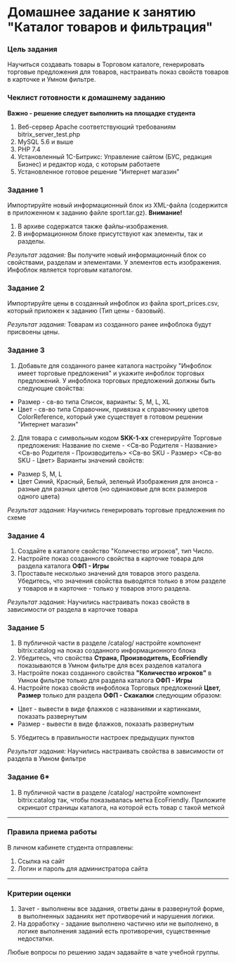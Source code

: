 # Домашнее задание к занятию "Каталог товаров и фильтрация"

### Цель задания

Научиться создавать товары в Торговом каталоге, генерировать торговые предложения для товаров, настраивать показ свойств товаров в карточке и Умном фильтре.

### Чеклист готовности к домашнему заданию
**Важно - решение следует выполнить на площадке студента**
1. Веб-сервер Apache соответствующий требованиям bitrix_server_test.php
2. MySQL 5.6 и выше
3. PHP 7.4
4. Установленный 1С-Битрикс: Управление сайтом (БУС, редакция Бизнес) и редактор кода, с которым работаете
5. Установленное готовое решение "Интернет магазин"

### Задание 1

Импортируйте новый информационный блок из XML-файла (содержится в приложенном к заданию файле sport.tar.gz). 
**Внимание!**
1. В архиве содержатся также файлы-изображения.
2. В информационном блоке присутствуют как элементы, так и разделы.

*Результат задания:* 
Вы получите новый информационный блок со свойствами, разделам и элементами. У элементов есть изображения. Инфоблок является торговым каталогом.

### Задание 2

Импортируйте цены в созданный инфоблок из файла sport_prices.csv, который приложен к заданию (Тип цены - базовый).

*Результат задания:* 
Товарам из созданного ранее инфоблока будут присвоены цены. 

### Задание 3

1. Добавьте для созданного ранее каталога настройку "Инфоблок имеет торговые предложения" и укажите инфоблок торговых предложений.
У инфоблока торговых предложений должны быть следующие свойства:
- Размер - св-во типа Список, варианты: S, M, L, XL
- Цвет - св-во типа Справочник, привязка к справочнику цветов ColorReference, который уже существует в готовом решении "Интернет магазин"

2. Для товара с символьным кодом **SKK-1-xx** сгенерируйте Торговые предложения:
Название по схеме - <Св-во Родителя - Название> <Св-во Родителя - Производитель> <Св-во SKU - Размер> <Св-во SKU - Цвет>
Варианты значений свойств:
- Размер S, M, L
- Цвет Синий, Красный, Белый, зеленый
Изображения для анонса - разные для разных цветов (но одинаковые для всех размеров одного цвета)

*Результат задания:* 
Научились генерировать торговые предложения по схеме

### Задание 4

1. Создайте в каталоге свойство "Количество игроков", тип Число. 
2. Настройте показ созданного свойства  в карточке товара для раздела каталога **ОФП - Игры**
3. Проставьте несколько значений для товаров этого раздела. Убедитесь,  что значения свойства выводятся только в этом разделе у товаров и в карточке - только у товаров этого раздела.

*Результат задания:* 
Научились настраивать показ свойств в зависимости от раздела  в карточке товара

### Задание 5

1. В публичной части в разделе /catalog/ настройте компонент bitrix:catalog на показ созданного информационного блока
2. Убедитесь, что свойства **Страна, Производитель, EcoFriendly** показываются в Умном фильтре для всех разделов каталога
3. Настройте показ созданного свойства  **"Количество игроков"** в  Умном фильтре  только  для раздела каталога **ОФП - Игры**
4. Настройте показ свойств инфоблока Торговых предложений **Цвет, Размер** только для раздела **ОФП - Скакалки** следующим образом:
- Цвет - вывести в виде флажков с названиями и картинками, показать развернутым
- Размер - вывести в виде флажков, показать развернутым
5. Убедитесь в правильности настроек предыдущих пунктов

*Результат задания:* 
Научились настраивать свойства в зависимости от раздела  в Умном фильтре


### Задание 6*
1. В публичной части в разделе /catalog/ настройте компонент bitrix:catalog так, чтобы показывалась метка EcoFriendly. Приложите скриншот страницы каталога, на которой есть товар с такой меткой

------

### Правила приема работы

В личном кабинете студента отправлены:
1.  Ссылка на сайт
2.  Логин и пароль для администратора сайта 

------

### Критерии оценки

1. Зачет - выполнены все задания, ответы даны в развернутой форме, в выполненных заданиях нет противоречий и нарушения логики. 
2. На доработку - задание выполнено частично или не выполнено, в логике выполнения заданий есть противоречия, существенные недостатки.

Любые вопросы по решению задач задавайте в чате учебной группы.

